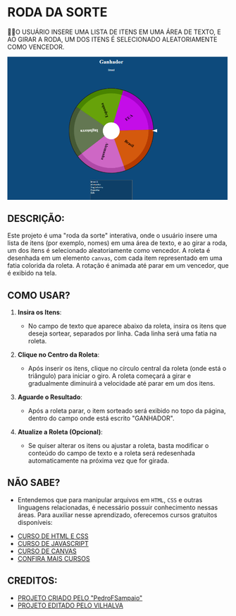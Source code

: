 # RODA DA SORTE
👨‍🏫O USUÁRIO INSERE UMA LISTA DE ITENS EM UMA ÁREA DE TEXTO, E AO GIRAR A RODA, UM DOS ITENS É SELECIONADO ALEATORIAMENTE COMO VENCEDOR.

<img src="FOTO.png" align="center" width="500"> <br>

## DESCRIÇÃO:
Este projeto é uma "roda da sorte" interativa, onde o usuário insere uma lista de itens (por exemplo, nomes) em uma área de texto, e ao girar a roda, um dos itens é selecionado aleatoriamente como vencedor. A roleta é desenhada em um elemento `canvas`, com cada item representado em uma fatia colorida da roleta. A rotação é animada até parar em um vencedor, que é exibido na tela.

## COMO USAR?
1. **Insira os Itens**:  
   - No campo de texto que aparece abaixo da roleta, insira os itens que deseja sortear, separados por linha. Cada linha será uma fatia na roleta.

2. **Clique no Centro da Roleta**:  
   - Após inserir os itens, clique no círculo central da roleta (onde está o triângulo) para iniciar o giro. A roleta começará a girar e gradualmente diminuirá a velocidade até parar em um dos itens.

3. **Aguarde o Resultado**:  
   - Após a roleta parar, o item sorteado será exibido no topo da página, dentro do campo onde está escrito "GANHADOR".

4. **Atualize a Roleta (Opcional)**:  
   - Se quiser alterar os itens ou ajustar a roleta, basta modificar o conteúdo do campo de texto e a roleta será redesenhada automaticamente na próxima vez que for girada.

## NÃO SABE?
- Entendemos que para manipular arquivos em `HTML`, `CSS` e outras linguagens relacionadas, é necessário possuir conhecimento nessas áreas. Para auxiliar nesse aprendizado, oferecemos cursos gratuitos disponíveis:
* [CURSO DE HTML E CSS](https://github.com/VILHALVA/CURSO-DE-HTML-E-CSS)
* [CURSO DE JAVASCRIPT](https://github.com/VILHALVA/CURSO-DE-JAVASCRIPT)
* [CURSO DE CANVAS](https://github.com/VILHALVA/CURSO-DE-CANVAS)
* [CONFIRA MAIS CURSOS](https://github.com/VILHALVA?tab=repositories&q=+topic:CURSO)

## CREDITOS:
- [PROJETO CRIADO PELO "PedroFSampaio"](https://github.com/PedroFSampaio/Roleta_de_Sorteio)
- [PROJETO EDITADO PELO VILHALVA](https://github.com/VILHALVA)

